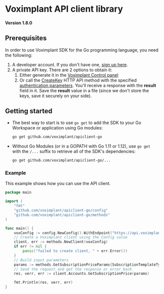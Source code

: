 # Voximplant API client library

#### Version 1.8.0

## Prerequisites

In order to use Voximplant SDK for the Go programming language, you need the following:

1. A developer account. If you don't have one, [sign up here](https://voximplant.com/sign-up/).
2. A private API key. There are 2 options to obtain it:
    1. Either generate it in the [Voximplant Control panel](https://manage.voximplant.com/settings/service_accounts)
    1. Or call the [CreateKey](https://voximplant.com/docs/references/httpapi/managing_role_system#createkey) HTTP API
       method with the
       specified [authentication parameters](https://voximplant.com/docs/references/httpapi/auth_parameters). You'll
       receive a response with the __result__ field in it. Save the __result__ value in a file (since we don't store the
       keys, save it securely on your side).

## Getting started

* The best way to start is to use `go get` to add the SDK to your Go Workspace or application using Go modules:

  ```sh
  go get github.com/voximplant/apiclient-go
  ```

* Without Go Modules (or in a GOPATH with Go 1.11 or 1.12), use `go get` with the `/...` suffix to retrieve all of the
  SDK's dependencies:

  ```sh
  go get github.com/voximplant/apiclient-go/...
  ```

### Example

This example shows how you can use the API client.

```go
package main

import (
	"fmt"
	"github.com/voximplant/apiclient-go/config"
	"github.com/voximplant/apiclient-go/methods"
)

func main() {
	voxConfig := config.NewConfig().WithEndpoint("https://api.voximplant.com/platform_api/").WithKeyPath("vox_key_jwt.json")
	// Create a Voximplant client using the Config value
	client, err := methods.NewClient(voxConfig)
	if err != nil {
		panic("failed to create client, " + err.Error())
	}
	// Build input parameters
	params := methods.GetSubscriptionPriceParams{SubscriptionTemplateType: "SIP_REGISTRATION"}
	// Send the request and get the response or error back
	res, verr, err := client.Accounts.GetSubscriptionPrice(params)

	fmt.Println(res, verr, err)
}
```
